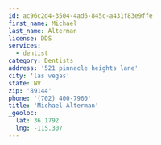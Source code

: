 ```yaml
---
id: ac96c2d4-3504-4ad6-845c-a431f83e9ffe
first_name: Michael
last_name: Alterman
license: DDS
services:
  - dentist
category: Dentists
address: '521 pinnacle heights lane'
city: 'las vegas'
state: NV
zip: '89144'
phone: '(702) 400-7960'
title: 'Michael Alterman'
_geoloc:
  lat: 36.1792
  lng: -115.307
---
```


